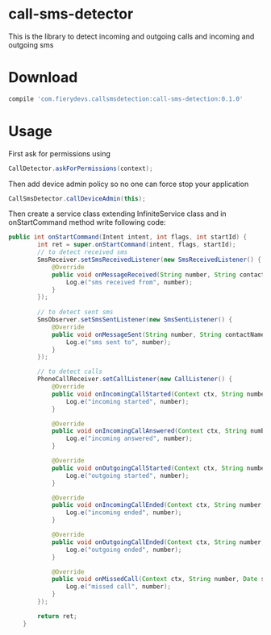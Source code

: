 # call-sms-detector
This is the library to detect incoming and outgoing calls and incoming and outgoing sms

# Download
```groovy
compile 'com.fierydevs.callsmsdetection:call-sms-detection:0.1.0'
```

# Usage

First ask for permissions using 
```java
CallDetector.askForPermissions(context);
```

Then add device admin policy so no one can force stop your application
```java
CallSmsDetector.callDeviceAdmin(this);
```

Then create a service class extending InfiniteService class and in onStartCommand method write following code:
```java
public int onStartCommand(Intent intent, int flags, int startId) {
        int ret = super.onStartCommand(intent, flags, startId);
        // to detect received sms
        SmsReceiver.setSmsReceivedListener(new SmsReceivedListener() {
            @Override
            public void onMessageReceived(String number, String contactName, String messageText, long timestamp) {
                Log.e("sms received from", number);
            }
        });
        
        // to detect sent sms
        SmsObserver.setSmsSentListener(new SmsSentListener() {
            @Override
            public void onMessageSent(String number, String contactName, String messageText, long timestamp) {
                Log.e("sms sent to", number);
            }
        });

        // to detect calls
        PhoneCallReceiver.setCallListener(new CallListener() {
            @Override
            public void onIncomingCallStarted(Context ctx, String number, Date start, String contactName) {
                Log.e("incoming started", number);
            }

            @Override
            public void onIncomingCallAnswered(Context ctx, String number, Date start) {
                Log.e("incoming answered", number);
            }

            @Override
            public void onOutgoingCallStarted(Context ctx, String number, Date start, String contactName) {
                Log.e("outgoing started", number);
            }

            @Override
            public void onIncomingCallEnded(Context ctx, String number, Date start, Date end) {
                Log.e("incoming ended", number);
            }

            @Override
            public void onOutgoingCallEnded(Context ctx, String number, Date start, Date end) {
                Log.e("outgoing ended", number);
            }

            @Override
            public void onMissedCall(Context ctx, String number, Date start) {
                Log.e("missed call", number);
            }
        });

        return ret;
    }
```
